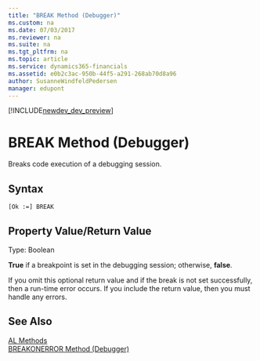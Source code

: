 ```yaml
---
title: "BREAK Method (Debugger)"
ms.custom: na
ms.date: 07/03/2017
ms.reviewer: na
ms.suite: na
ms.tgt_pltfrm: na
ms.topic: article
ms.service: dynamics365-financials
ms.assetid: e0b2c3ac-950b-44f5-a291-268ab70d8a96
author: SusanneWindfeldPedersen
manager: edupont
---
```


[!INCLUDE[newdev_dev_preview](../includes/newdev_dev_preview.md)]

# BREAK Method (Debugger)
Breaks code execution of a debugging session.  
  
## Syntax  
  
```  
[Ok :=] BREAK   
```  
  
## Property Value/Return Value  
Type: Boolean  
  
**True** if a breakpoint is set in the debugging session; otherwise, **false**.  
  
If you omit this optional return value and if the break is not set successfully, then a run-time error occurs. If you include the return value, then you must handle any errors.  

## See Also  
[AL Methods](../devenv-al-methods.md)  
[BREAKONERROR Method (Debugger)](devenv-breakonerror-method-debugger.md) 
<!--
[Breakpoints](devenv-Breakpoints.md)   
[How to: Break on the Next Statement](How-to--Break-on-the-Next-Statement.md)   
[How to: Manage Breakpoints from the Development Environment](How-to--Manage-Breakpoints-from-the-Development-Environment.md)
-->